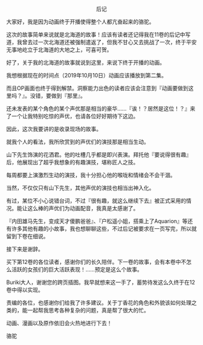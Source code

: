 <p align="center">后记</p>

大家好，我是因为动画终于开播使得整个人都亢奋起来的骆驼。

这次的故事简单来说就是北海道的故事！应该有读者还记得我在11卷的后记中写道，我曾去过一次北海道还被强制遣返了，但我不甘心又去挑战了一次，终于平安无事地屹立于北海道的大地之上，可喜可贺。

好了，关于我的北海道的故事就说到这里，来说下终于开播的动画。

我想根据现在的时间点（2019年10月10日）动画应该播放到第二集。

而且OP画面也终于得到解禁。洞察能力出色的读者应该会注意到『动画要做到这里吗？』。没错，要做到『那里』。

还未发表的某个角色的某个声优那是相当的豪华……『诶！？居然是这位！？』来了一个让我特别吃惊的声优，也请各位好好期待下这边。

因此，这次我要讲的是收录现场的故事。

就我个人的看法，我所欣赏到的声优们的演技那是相当生动。

山下先生饰演的花洒君。他的吐槽几乎都是即兴表演。拜托他『要说得很有趣』后，他展现出了超乎我想象的有趣演技，堪称匠人之技。

每周都要上演激烈生动的演技，我十分担心他的喉咙和情绪会不会干涸。

当然，不仅仅只有山下先生，其他声优的演技也相当出神入化。

有过，某位不小心说错台词，不过『很有趣，就这么继续下去』被正式采用的情况。能让这么棒的声优们为动画配音，我真是太感谢了。

『内田雄马先生，变成天才傻鹏爸爸』、『户松遥小姐，搭乘上了Aquarion』等还有许多其他有趣的小故事，我也想聊聊这些，不过后记被要求在一页写完，所以就留到下卷在细说。

接下来是谢辞。

买下第12卷的各位读者，感谢你们的长久陪伴。下一卷的故事，会有本卷中不怎么活跃的女孩们的巨大活跃表现！……预定是这么个故事。

Buriki大人，谢谢您的跨页插图。我早就想来这一手了，蓄势待发这么久终于在12卷中得以实现。

责编的各位，也感谢你们给我了许多建议。关于丁香花的角色和外貌该如何处理之类的，能一起帮我思考各种复杂的问题，真是帮了很大的忙。

动画、漫画以及原作依旧会火热地进行下去！

骆驼

